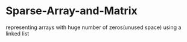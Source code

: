 # Sparse-Array-and-Matrix
representing arrays with huge number of zeros(unused space) using a linked list 
